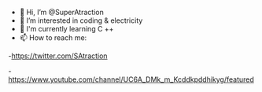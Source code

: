 - 👋 Hi, I’m @SuperAtraction
- 👀 I’m interested in coding & electricity 
- 🌱 I'm currently learning C ++ 
- 📫 How to reach me:

-https://twitter.com/SAtraction

-https://www.youtube.com/channel/UC6A_DMk_m_Kcddkpddhikyg/featured 

<!---
SuperAtraction/SuperAtraction is a ✨ special ✨ repository because its `README.md` (this file) appears on your GitHub profile.
You can click the Preview link to take a look at your changes.
--->
